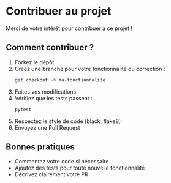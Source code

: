 # Contribuer au projet

Merci de votre intérêt pour contribuer à ce projet !

## Comment contribuer ?

1. Forkez le dépôt
2. Créez une branche pour votre fonctionnalité ou correction :
   ```bash
   git checkout -b ma-fonctionnalite
   ```
3. Faites vos modifications
4. Vérifiez que les tests passent :
   ```bash
   pytest
   ```
5. Respectez le style de code (black, flake8)
6. Envoyez une Pull Request

## Bonnes pratiques

- Commentez votre code si nécessaire
- Ajoutez des tests pour toute nouvelle fonctionnalité
- Décrivez clairement votre PR
